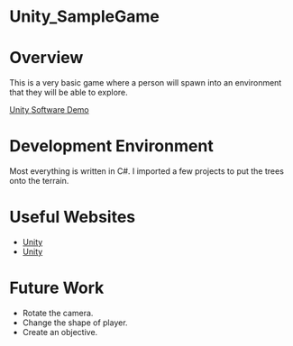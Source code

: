 # Unity_SampleGame
# Overview

This is a very basic game where a person will spawn into an environment that they will be able to explore.

[Unity Software Demo](https://youtu.be/xpNHWDeQTNQ)

# Development Environment

Most everything is written in C#. I imported a few projects to put the trees onto the terrain.

# Useful Websites

* [Unity](https://assetstore.unity.com/packages/essentials/asset-packs/standard-assets-for-unity-2018-4-32351)
* [Unity](https://docs.unity3d.com/Manual/terrain-UsingTerrains.html)

# Future Work

* Rotate the camera.
* Change the shape of player.
* Create an objective.

